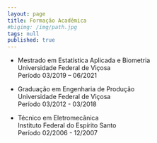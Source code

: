 ```yaml
---
layout: page
title: Formação Acadêmica
#bigimg: /img/path.jpg
tags: null
published: true
---
```


- Mestrado em Estatística Aplicada e Biometria     
Universidade Federal de Viçosa      
Período 03/2019 – 06/2021        

- Graduação em Engenharia de Produção      
Universidade Federal de Viçosa          
Período 03/2012 - 03/2018        


- Técnico em Eletromecânica        
Instituto Federal do Espírito Santo      
Período 02/2006 - 12/2007      
